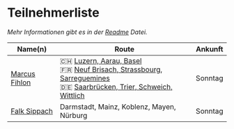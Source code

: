 # Teilnehmerliste

*Mehr Informationen gibt es in der [Readme](README.md) Datei.*

| Name(n) | Route | Ankunft |
| ------- | ----- | ------- |
| [Marcus Fihlon](https://fosstodon.org/@McPringle) | 🇨🇭 [Luzern, Aarau, Basel](https://www.komoot.com/tour/1980778498/zoom)<br/>🇫🇷 [Neuf Brisach, Strassbourg, Sarreguemines](https://www.komoot.com/tour/1980778498/zoom)<br/>🇩🇪 [Saarbrücken, Trier, Schweich, Wittlich](https://www.komoot.com/tour/1980778498/zoom) | Sonntag |
| [Falk Sippach](https://ijug.social/@sippsack) | Darmstadt, Mainz, Koblenz, Mayen, Nürburg | Sonntag |
